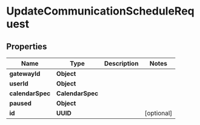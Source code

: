 

# UpdateCommunicationScheduleRequest


## Properties

| Name | Type | Description | Notes |
|------------ | ------------- | ------------- | -------------|
|**gatewayId** | **Object** |  |  |
|**userId** | **Object** |  |  |
|**calendarSpec** | **CalendarSpec** |  |  |
|**paused** | **Object** |  |  |
|**id** | **UUID** |  |  [optional] |



